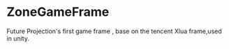 # ZoneGameFrame
Future Projection's first game frame , base on the tencent Xlua frame,used in unity.
